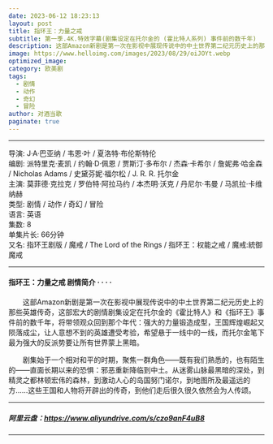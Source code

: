 ```yaml
---
date: 2023-06-12 18:23:13
layout: post
title: 指环王：力量之戒
subtitle: 第一季.4K.特效字幕(剧集设定在托尔金的 (霍比特人系列) 事件前的数千年)
description: 这部Amazon新剧是第一次在影视中展现传说中的中土世界第二纪元历史上的那些英雄传奇，这部宏大的剧情剧集设定在托尔金的《霍比特人》和《指环王》事件前的数千年，将带领观众回到那个年代...
image: https://www.helloimg.com/images/2023/08/29/oiJOYt.webp
optimized_image: 
category: 欧美剧
tags:
  - 剧情
  - 动作
  - 奇幻
  - 冒险
author: 对酒当歌
paginate: true
---
```

---

导演: J·A·巴亚纳 / 韦恩·叶 / 夏洛特·布伦斯特伦  
编剧: 派特里克·麦凯 / 约翰·D·佩恩 / 贾斯汀·多布尔 / 杰森·卡希尔 / 詹妮弗·哈金森 / Nicholas Adams / 史黛芬妮·福尔松 / J. R. R. 托尔金  
主演: 莫菲德·克拉克 / 罗伯特·阿拉马约 / 本杰明·沃克 / 丹尼尔·韦曼 / 马凯拉·卡维纳赫  
类型: 剧情 / 动作 / 奇幻 / 冒险  
语言: 英语  
集数: 8  
单集片长: 66分钟  
又名: 指环王剧版 / 魔戒 / The Lord of the Rings / 指环王：权能之戒 / 魔戒:統御魔戒  

---

#### 指环王：力量之戒 剧情简介 · · · ·

　　这部Amazon新剧是第一次在影视中展现传说中的中土世界第二纪元历史上的那些英雄传奇，这部宏大的剧情剧集设定在托尔金的《霍比特人》和《指环王》事件前的数千年，将带领观众回到那个年代：强大的力量锻造成型，王国辉煌崛起又陨落成尘，让人意想不到的英雄遭受考验，希望悬于一线中的一线，而托尔金笔下最为强大的反派势要让所有世界蒙上黑暗。

　　剧集始于一个相对和平的时期，聚焦一群角色——既有我们熟悉的，也有陌生的——直面长期以来的恐惧：邪恶重新降临到中土。从迷雾山脉最黑暗的深处，到精灵之都林顿宏伟的森林，到激动人心的岛国努门诺尔，到地图所及最遥远的方……这些王国和人物将开辟出的传奇，到他们走后很久很久依然会为人传颂。

---

##### 阿里云盘：<https://www.aliyundrive.com/s/czo9anF4uB8>

---
